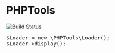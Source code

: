 PHPTools
=======

[![Build Status](https://travis-ci.org/johnstyle/PHPTools.png?branch=master)](https://travis-ci.org/johnstyle/PHPTools)

<pre>
$Loader = new \PHPTools\Loader();
$Loader->display();
</pre>
